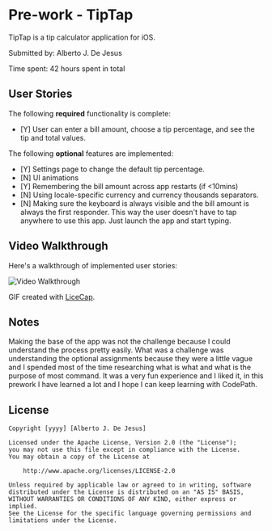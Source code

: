 # Pre-work - TipTap

TipTap is a tip calculator application for iOS.

Submitted by: Alberto J. De Jesus

Time spent: 42 hours spent in total

## User Stories

The following **required** functionality is complete:
* [Y] User can enter a bill amount, choose a tip percentage, and see the tip and total values.

The following **optional** features are implemented:
* [Y] Settings page to change the default tip percentage.
* [N] UI animations
* [Y] Remembering the bill amount across app restarts (if <10mins)
* [N] Using locale-specific currency and currency thousands separators.
* [N] Making sure the keyboard is always visible and the bill amount is always the first responder. This way the user doesn't have to tap anywhere to use this app. Just launch the app and start typing.

## Video Walkthrough 

Here's a walkthrough of implemented user stories:

<img src='https://drive.google.com/file/d/0B-ChghYn61KEUDUzdkMwVkJURTQ/view?usp=sharing' width='' alt='Video Walkthrough' />

GIF created with [LiceCap](http://www.cockos.com/licecap/).

## Notes

Making the base of the app was not the challenge because I could understand the process pretty easily. What was a challenge was
understanding the optional assignments because they were a little vague and I spended most of the time researching what is what 
and what is the purpose of most command. It was a very fun experience and I liked it, in this prework I have learned a lot and 
I hope I can keep learning with CodePath.

## License

    Copyright [yyyy] [Alberto J. De Jesus]

    Licensed under the Apache License, Version 2.0 (the "License");
    you may not use this file except in compliance with the License.
    You may obtain a copy of the License at

        http://www.apache.org/licenses/LICENSE-2.0

    Unless required by applicable law or agreed to in writing, software
    distributed under the License is distributed on an "AS IS" BASIS,
    WITHOUT WARRANTIES OR CONDITIONS OF ANY KIND, either express or implied.
    See the License for the specific language governing permissions and
    limitations under the License.
